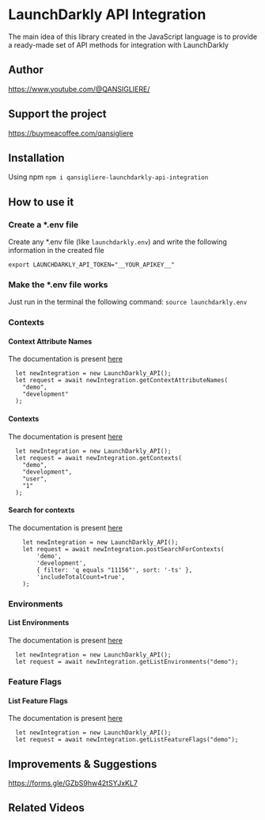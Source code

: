 # LaunchDarkly API Integration

The main idea of ​​this library created in the JavaScript language is to provide a ready-made set of API methods for
integration with LaunchDarkly

## Author

https://www.youtube.com/@QANSIGLIERE/

## Support the project

https://buymeacoffee.com/qansigliere

## Installation

Using npm `npm i qansigliere-launchdarkly-api-integration`

## How to use it

### Create a \*.env file

Create any \*.env file (like `launchdarkly.env`) and write the following information in the created file

```
export LAUNCHDARKLY_API_TOKEN="__YOUR_APIKEY__"
```

### Make the \*.env file works

Just run in the terminal the following command: `source launchdarkly.env`

### Contexts

#### Context Attribute Names

The documentation is present [here](https://launchdarkly.com/docs/api/contexts/get-context-attribute-names)

```
  let newIntegration = new LaunchDarkly_API();
  let request = await newIntegration.getContextAttributeNames(
    "demo",
    "development"
  );
```

#### Contexts

The documentation is present [here](https://launchdarkly.com/docs/api/contexts/get-contexts)

```
  let newIntegration = new LaunchDarkly_API();
  let request = await newIntegration.getContexts(
    "demo",
    "development",
    "user",
    "1"
  );
```

#### Search for contexts

The documentation is present [here](https://launchdarkly.com/docs/api/contexts/search-contexts)

```
    let newIntegration = new LaunchDarkly_API();
    let request = await newIntegration.postSearchForContexts(
        'demo',
        'development',
        { filter: 'q equals "11156"', sort: '-ts' },
        'includeTotalCount=true',
    );
```

### Environments

#### List Environments

The documentation is present [here](https://launchdarkly.com/docs/api/environments/get-environments-by-project)

```
  let newIntegration = new LaunchDarkly_API();
  let request = await newIntegration.getListEnvironments("demo");
```

### Feature Flags

#### List Feature Flags

The documentation is present [here](https://launchdarkly.com/docs/api/feature-flags/get-feature-flags)

```
  let newIntegration = new LaunchDarkly_API();
  let request = await newIntegration.getListFeatureFlags("demo");
```

## Improvements & Suggestions

https://forms.gle/GZbS9hw42tSYJxKL7

## Related Videos
